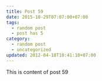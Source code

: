 ```yaml
---
title: Post 59
date: 2015-10-29T07:07:00+07:00
tags:
  - random post
  - post has 5
category:
  - random post
  - uncategorized
updated: 2012-04-18T10:41:10+07:00
---
```

This is content of post 59